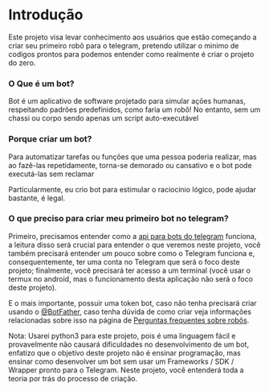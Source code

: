 # Introdução

Este projeto visa levar conhecimento aos usuários que estão começando a criar seu primeiro robô para o telegram, pretendo utilizar o minimo de codigos prontos para podemos entender como realmente é criar o projeto do zero.

### O Que é um bot?

Bot é um aplicativo de software projetado para simular ações humanas, respeitando padrões predefinidos, como faria um robô! No entanto, sem um chassi ou corpo sendo apenas um script auto-executável

### Porque criar um bot?

Para automatizar tarefas ou funções que uma pessoa poderia realizar, mas ao fazê-las repetidamente, torna-se demorado ou cansativo e o bot pode executá-las sem reclamar

Particularmente, eu crio bot para estimular o raciocínio lógico, pode ajudar bastante, é legal.


### O que preciso para criar meu primeiro bot no telegram?

Primeiro, precisamos entender como a [api para bots do telegram](https://core.telegram.org/bots/api) funciona, a leitura disso será crucial para entender o que veremos neste projeto, você também precisará entender um pouco sobre como o Telegram funciona e, consequentemente, ter uma conta no Telegram que será o foco deste projeto; finalmente, você precisará ter acesso a um terminal (você usar o termux no android, mas o funcionamento desta aplicação não será o foco deste projeto).

E o mais importante, possuir uma token bot, caso não tenha precisará criar usando o [@BotFather](https://t.me/BotFather), caso tenha dúvida de como criar veja informações relacionadas sobre isso na página de [Perguntas frequentes sobre robôs](https://core.telegram.org/bots/faq#what-messages-will-my-bot-get).

Nota: Usarei python3 para este projeto, pois é uma linguagem fácil e provavelmente não causará dificuldades no desenvolvimento de um bot, enfatizo que o objetivo deste projeto não é ensinar programação, mas ensinar como desenvolver um bot sem usar um Frameworks / SDK / Wrapper pronto para o Telegram. Neste projeto, você entenderá toda a teoria por trás do processo de criação.